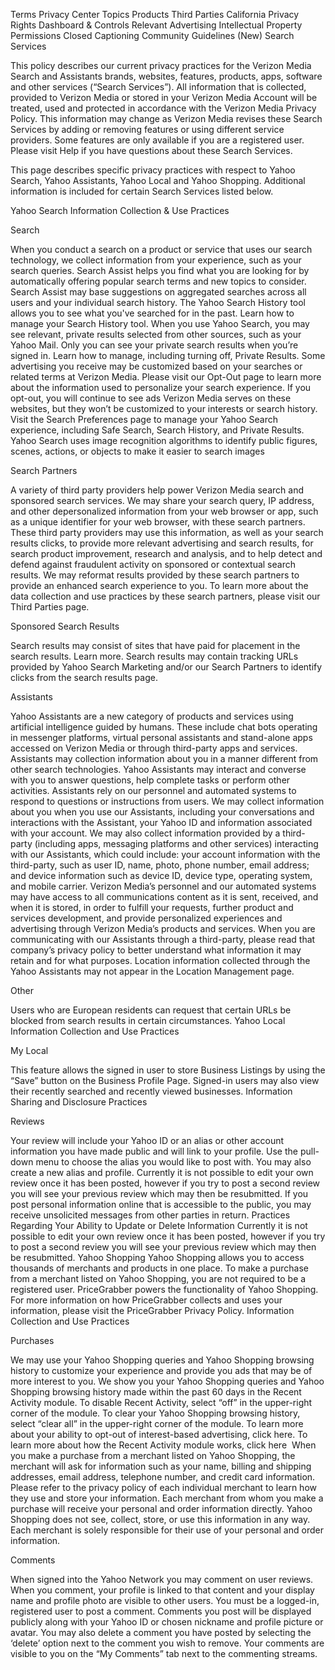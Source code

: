 Terms
Privacy Center
Topics
Products
Third Parties
California Privacy Rights
Dashboard & Controls
Relevant Advertising
Intellectual Property
Permissions
Closed Captioning
Community Guidelines (New)
Search Services

This policy describes our current privacy practices for the Verizon Media Search and Assistants brands, websites, features, products, apps, software and other services (“Search Services”). All information that is collected, provided to Verizon Media or stored in your Verizon Media Account will be treated, used and protected in accordance with the Verizon Media Privacy Policy. This information may change as Verizon Media revises these Search Services by adding or removing features or using different service providers. Some features are only available if you are a registered user. Please visit Help if you have questions about these Search Services.

This page describes specific privacy practices with respect to Yahoo Search, Yahoo Assistants, Yahoo Local and Yahoo Shopping. Additional information is included for certain Search Services listed below.

Yahoo Search
Information Collection & Use Practices

Search

When you conduct a search on a product or service that uses our search technology, we collect information from your experience, such as your search queries.
Search Assist helps you find what you are looking for by automatically offering popular search terms and new topics to consider. Search Assist may base suggestions on aggregated searches across all users and your individual search history.
The Yahoo Search History tool allows you to see what you've searched for in the past. Learn how to manage your Search History tool.
When you use Yahoo Search, you may see relevant, private results selected from other sources, such as your Yahoo Mail. Only you can see your private search results when you’re signed in. Learn how to manage, including turning off, Private Results.
Some advertising you receive may be customized based on your searches or related terms at Verizon Media. Please visit our Opt-Out page to learn more about the information used to personalize your search experience. If you opt-out, you will continue to see ads Verizon Media serves on these websites, but they won’t be customized to your interests or search history.
Visit the Search Preferences page to manage your Yahoo Search experience, including Safe Search, Search History, and Private Results.
Yahoo Search uses image recognition algorithms to identify public figures, scenes, actions, or objects to make it easier to search images

Search Partners

A variety of third party providers help power Verizon Media search and sponsored search services.
We may share your search query, IP address, and other depersonalized information from your web browser or app, such as a unique identifier for your web browser, with these search partners.
These third party providers may use this information, as well as your search results clicks, to provide more relevant advertising and search results, for search product improvement, research and analysis, and to help detect and defend against fraudulent activity on sponsored or contextual search results.
We may reformat results provided by these search partners to provide an enhanced search experience to you.
To learn more about the data collection and use practices by these search partners, please visit our Third Parties page.

Sponsored Search Results

Search results may consist of sites that have paid for placement in the search results. Learn more.
Search results may contain tracking URLs provided by Yahoo Search Marketing and/or our Search Partners to identify clicks from the search results page.

Assistants

Yahoo Assistants are a new category of products and services using artificial intelligence guided by humans. These include chat bots operating in messenger platforms, virtual personal assistants and stand-alone apps accessed on Verizon Media or through third-party apps and services. Assistants may collection information about you in a manner different from other search technologies.
Yahoo Assistants may interact and converse with you to answer questions, help complete tasks or perform other activities. Assistants rely on our personnel and automated systems to respond to questions or instructions from users.
We may collect information about you when you use our Assistants, including your conversations and interactions with the Assistant, your Yahoo ID and information associated with your account.
We may also collect information provided by a third-party (including apps, messaging platforms and other services) interacting with our Assistants, which could include: your account information with the third-party, such as user ID, name, photo, phone number, email address; and device information such as device ID, device type, operating system, and mobile carrier.
Verizon Media’s personnel and our automated systems may have access to all communications content as it is sent, received, and when it is stored, in order to fulfill your requests, further product and services development, and provide personalized experiences and advertising through Verizon Media’s products and services.
When you are communicating with our Assistants through a third-party, please read that company’s privacy policy to better understand what information it may retain and for what purposes.
Location information collected through the Yahoo Assistants may not appear in the Location Management page.

Other

Users who are European residents can request that certain URLs be blocked from search results in certain circumstances.
Yahoo Local
Information Collection and Use Practices  

My Local

This feature allows the signed in user to store Business Listings by using the “Save” button on the Business Profile Page.
Signed-in users may also view their recently searched and recently viewed businesses.
Information Sharing and Disclosure Practices

Reviews

Your review will include your Yahoo ID or an alias or other account information you have made public and will link to your profile. Use the pull-down menu to choose the alias you would like to post with. You may also create a new alias and profile.
Currently it is not possible to edit your own review once it has been posted, however if you try to post a second review you will see your previous review which may then be resubmitted.
If you post personal information online that is accessible to the public, you may receive unsolicited messages from other parties in return.
Practices Regarding Your Ability to Update or Delete Information
Currently it is not possible to edit your own review once it has been posted, however if you try to post a second review you will see your previous review which may then be resubmitted.
Yahoo Shopping
Yahoo Shopping allows you to access thousands of merchants and products in one place. To make a purchase from a merchant listed on Yahoo Shopping, you are not required to be a registered user.
PriceGrabber powers the functionality of Yahoo Shopping. For more information on how PriceGrabber collects and uses your information, please visit the PriceGrabber Privacy Policy.
Information Collection and Use Practices

Purchases

We may use your Yahoo Shopping queries and Yahoo Shopping browsing history to customize your experience and provide you ads that may be of more interest to you. We show you your Yahoo Shopping queries and Yahoo Shopping browsing history made within the past 60 days in the Recent Activity module.
To disable Recent Activity, select “off” in the upper-right corner of the module. To clear your Yahoo Shopping browsing history, select “clear all” in the upper-right corner of the module. To learn more about your ability to opt-out of interest-based advertising, click here. To learn more about how the Recent Activity module works, click here 
When you make a purchase from a merchant listed on Yahoo Shopping, the merchant will ask for information such as your name, billing and shipping addresses, email address, telephone number, and credit card information. Please refer to the privacy policy of each individual merchant to learn how they use and store your information.
Each merchant from whom you make a purchase will receive your personal and order information directly. Yahoo Shopping does not see, collect, store, or use this information in any way.
Each merchant is solely responsible for their use of your personal and order information.

Comments

When signed into the Yahoo Network you may comment on user reviews. When you comment, your profile is linked to that content and your display name and profile photo are visible to other users.
You must be a logged-in, registered user to post a comment.
Comments you post will be displayed publicly along with your Yahoo ID or chosen nickname and profile picture or avatar.
You may also delete a comment you have posted by selecting the ‘delete’ option next to the comment you wish to remove.
Your comments are visible to you on the “My Comments” tab next to the commenting streams.